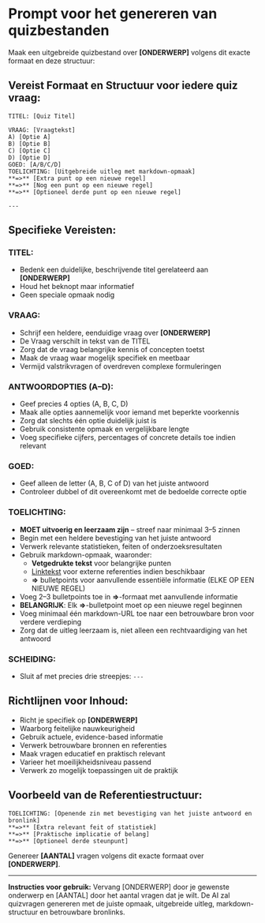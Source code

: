 # Prompt voor het genereren van quizbestanden

Maak een uitgebreide quizbestand over **[ONDERWERP]** volgens dit exacte formaat en deze structuur:

## Vereist Formaat en Structuur voor iedere quiz vraag:
```
TITEL: [Quiz Titel]

VRAAG: [Vraagtekst]
A) [Optie A]
B) [Optie B]
C) [Optie C]
D) [Optie D]
GOED: [A/B/C/D]
TOELICHTING: [Uitgebreide uitleg met markdown-opmaak]
**=>** [Extra punt op een nieuwe regel]
**=>** [Nog een punt op een nieuwe regel]
**=>** [Optioneel derde punt op een nieuwe regel]

---
```

## Specifieke Vereisten:

### TITEL:
- Bedenk een duidelijke, beschrijvende titel gerelateerd aan **[ONDERWERP]**
- Houd het beknopt maar informatief
- Geen speciale opmaak nodig

### VRAAG:
- Schrijf een heldere, eenduidige vraag over **[ONDERWERP]**
- De Vraag verschilt in tekst van de TITEL
- Zorg dat de vraag belangrijke kennis of concepten toetst
- Maak de vraag waar mogelijk specifiek en meetbaar
- Vermijd valstrikvragen of overdreven complexe formuleringen

### ANTWOORDOPTIES (A–D):
- Geef precies 4 opties (A, B, C, D)
- Maak alle opties aannemelijk voor iemand met beperkte voorkennis
- Zorg dat slechts één optie duidelijk juist is
- Gebruik consistente opmaak en vergelijkbare lengte
- Voeg specifieke cijfers, percentages of concrete details toe indien relevant

### GOED:
- Geef alleen de letter (A, B, C of D) van het juiste antwoord
- Controleer dubbel of dit overeenkomt met de bedoelde correcte optie

### TOELICHTING:
- **MOET uitvoerig en leerzaam zijn** – streef naar minimaal 3–5 zinnen
- Begin met een heldere bevestiging van het juiste antwoord
- Verwerk relevante statistieken, feiten of onderzoeksresultaten
- Gebruik markdown-opmaak, waaronder:
  - **Vetgedrukte tekst** voor belangrijke punten
  - [Linktekst](URL) voor externe referenties indien beschikbaar
  - **=>** bulletpoints voor aanvullende essentiële informatie (ELKE OP EEN NIEUWE REGEL)
- Voeg 2–3 bulletpoints toe in **=>**-formaat met aanvullende informatie
- **BELANGRIJK**: Elk **=>**-bulletpoint moet op een nieuwe regel beginnen
- Voeg minimaal één markdown-URL toe naar een betrouwbare bron voor verdere verdieping
- Zorg dat de uitleg leerzaam is, niet alleen een rechtvaardiging van het antwoord

### SCHEIDING:
- Sluit af met precies drie streepjes: `---`

## Richtlijnen voor Inhoud:
- Richt je specifiek op **[ONDERWERP]**
- Waarborg feitelijke nauwkeurigheid
- Gebruik actuele, evidence-based informatie
- Verwerk betrouwbare bronnen en referenties
- Maak vragen educatief en praktisch relevant
- Varieer het moeilijkheidsniveau passend
- Verwerk zo mogelijk toepassingen uit de praktijk

## Voorbeeld van de Referentiestructuur:
```
TOELICHTING: [Openende zin met bevestiging van het juiste antwoord en bronlink]
**=>** [Extra relevant feit of statistiek]
**=>** [Praktische implicatie of belang]
**=>** [Optioneel derde steunpunt]
```

Genereer **[AANTAL]** vragen volgens dit exacte formaat over **[ONDERWERP]**.

---

**Instructies voor gebruik:** Vervang [ONDERWERP] door je gewenste onderwerp en [AANTAL] door het aantal vragen dat je wilt. 
De AI zal quizvragen genereren met de juiste opmaak, uitgebreide uitleg, markdown-structuur en betrouwbare bronlinks.
